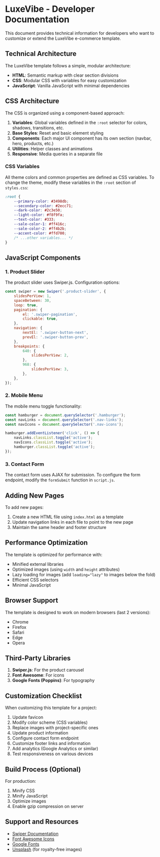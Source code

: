 # LuxeVibe - Developer Documentation

This document provides technical information for developers who want to customize or extend the LuxeVibe e-commerce template.

## Technical Architecture

The LuxeVibe template follows a simple, modular architecture:

- **HTML**: Semantic markup with clear section divisions
- **CSS**: Modular CSS with variables for easy customization
- **JavaScript**: Vanilla JavaScript with minimal dependencies

## CSS Architecture

The CSS is organized using a component-based approach:

1. **Variables**: Global variables defined in the `:root` selector for colors, shadows, transitions, etc.
2. **Base Styles**: Reset and basic element styling
3. **Components**: Each major UI component has its own section (navbar, hero, products, etc.)
4. **Utilities**: Helper classes and animations
5. **Responsive**: Media queries in a separate file

### CSS Variables

All theme colors and common properties are defined as CSS variables. To change the theme, modify these variables in the `:root` section of `styles.css`:

```css
:root {
    --primary-color: #3498db;
    --secondary-color: #2ecc71;
    --dark-color: #2c3e50;
    --light-color: #f8f9fa;
    --text-color: #333;
    --sale-color-1: #ff416c;
    --sale-color-2: #ff4b2b;
    --accent-color: #ffd700;
    /* ...other variables... */
}
```

## JavaScript Components

### 1. Product Slider

The product slider uses Swiper.js. Configuration options:

```javascript
const swiper = new Swiper('.product-slider', {
    slidesPerView: 1,
    spaceBetween: 30,
    loop: true,
    pagination: {
        el: '.swiper-pagination',
        clickable: true,
    },
    navigation: {
        nextEl: '.swiper-button-next',
        prevEl: '.swiper-button-prev',
    },
    breakpoints: {
        640: {
            slidesPerView: 2,
        },
        968: {
            slidesPerView: 3,
        },
    },
});
```

### 2. Mobile Menu

The mobile menu toggle functionality:

```javascript
const hamburger = document.querySelector('.hamburger');
const navLinks = document.querySelector('.nav-links');
const navIcons = document.querySelector('.nav-icons');

hamburger.addEventListener('click', () => {
    navLinks.classList.toggle('active');
    navIcons.classList.toggle('active');
    hamburger.classList.toggle('active');
});
```

### 3. Contact Form

The contact form uses AJAX for submission. To configure the form endpoint, modify the `formSubmit` function in `script.js`.

## Adding New Pages

To add new pages:

1. Create a new HTML file using `index.html` as a template
2. Update navigation links in each file to point to the new page
3. Maintain the same header and footer structure

## Performance Optimization

The template is optimized for performance with:

- Minified external libraries
- Optimized images (using `width` and `height` attributes)
- Lazy loading for images (add `loading="lazy"` to images below the fold)
- Efficient CSS selectors
- Minimal JavaScript

## Browser Support

The template is designed to work on modern browsers (last 2 versions):
- Chrome
- Firefox
- Safari
- Edge
- Opera

## Third-Party Libraries

1. **Swiper.js**: For the product carousel
2. **Font Awesome**: For icons
3. **Google Fonts (Poppins)**: For typography

## Customization Checklist

When customizing this template for a project:

1. Update favicon
2. Modify color scheme (CSS variables)
3. Replace images with project-specific ones
4. Update product information
5. Configure contact form endpoint
6. Customize footer links and information
7. Add analytics (Google Analytics or similar)
8. Test responsiveness on various devices

## Build Process (Optional)

For production:

1. Minify CSS
2. Minify JavaScript
3. Optimize images
4. Enable gzip compression on server

## Support and Resources

- [Swiper Documentation](https://swiperjs.com/get-started)
- [Font Awesome Icons](https://fontawesome.com/icons)
- [Google Fonts](https://fonts.google.com/)
- [Unsplash](https://unsplash.com/) (for royalty-free images) 